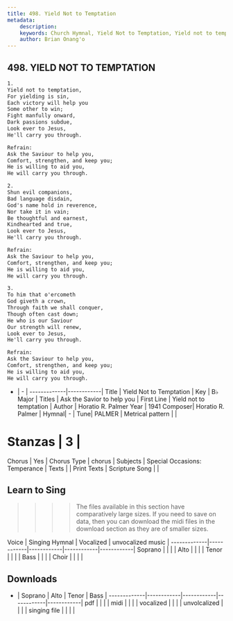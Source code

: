 ```yaml
---
title: 498. Yield Not to Temptation
metadata:
    description: 
    keywords: Church Hymnal, Yield Not to Temptation, Yield not to temptation , Ask the Savior to help you
    author: Brian Onang'o
---
```



## 498. YIELD NOT TO TEMPTATION

```txt
1.
Yield not to temptation, 
For yielding is sin, 
Each victory will help you 
Some other to win; 
Fight manfully onward, 
Dark passions subdue, 
Look ever to Jesus, 
He'll carry you through. 

Refrain:
Ask the Saviour to help you, 
Comfort, strengthen, and keep you; 
He is willing to aid you, 
He will carry you through. 

2.
Shun evil companions, 
Bad language disdain, 
God's name hold in reverence, 
Nor take it in vain; 
Be thoughtful and earnest, 
Kindhearted and true, 
Look ever to Jesus, 
He'll carry you through. 

Refrain:
Ask the Saviour to help you, 
Comfort, strengthen, and keep you; 
He is willing to aid you, 
He will carry you through. 

3.
To him that o'ercometh 
God giveth a crown, 
Through faith we shall conquer, 
Though often cast down; 
He who is our Saviour 
Our strength will renew, 
Look ever to Jesus, 
He'll carry you through.

Refrain:
Ask the Saviour to help you, 
Comfort, strengthen, and keep you; 
He is willing to aid you, 
He will carry you through. 

```

- |   -  |
-------------|------------|
Title | Yield Not to Temptation |
Key | B♭ Major |
Titles | Ask the Savior to help you |
First Line | Yield not to temptation  |
Author | Horatio R. Palmer
Year | 1941
Composer| Horatio R. Palmer |
Hymnal|  - |
Tune| PALMER |
Metrical pattern | |
# Stanzas | 3 |
Chorus | Yes |
Chorus Type | chorus |
Subjects | Special Occasions: Temperance |
Texts |  |
Print Texts | 
Scripture Song |  |
  
## Learn to Sing

>>>> The files available in this section have comparatively large sizes. If you need to save on data, then you can download the midi files in the download section as they are of smaller sizes.

Voice |  Singing Hymnal | Vocalized | unvocalized music |
-------------|------------|------------|------------|------------|
Soprano | | | |
Alto | | | |
Tenor | | | |
Bass | | | |
Choir | | | |

## Downloads

- |  Soprano | Alto | Tenor | Bass |
-------------|------------|------------|------------|------------|
pdf | | | |
midi | | | |
vocalized | | | |
unvolcalized | | | |
singing file | | | |
  